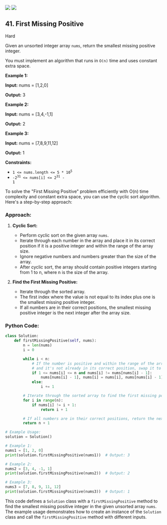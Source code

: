 [![](https://img.shields.io/github/stars/LeetCode-in-Python/LeetCode-in-Python?label=Stars&style=flat-square)](https://github.com/LeetCode-in-Python/LeetCode-in-Python)
[![](https://img.shields.io/github/forks/LeetCode-in-Python/LeetCode-in-Python?label=Fork%20me%20on%20GitHub%20&style=flat-square)](https://github.com/LeetCode-in-Python/LeetCode-in-Python/fork)

## 41\. First Missing Positive

Hard

Given an unsorted integer array `nums`, return the smallest missing positive integer.

You must implement an algorithm that runs in `O(n)` time and uses constant extra space.

**Example 1:**

**Input:** nums = [1,2,0]

**Output:** 3 

**Example 2:**

**Input:** nums = [3,4,-1,1]

**Output:** 2 

**Example 3:**

**Input:** nums = [7,8,9,11,12]

**Output:** 1 

**Constraints:**

*   <code>1 <= nums.length <= 5 * 10<sup>5</sup></code>
*   <code>-2<sup>31</sup> <= nums[i] <= 2<sup>31</sup> - 1</code>

To solve the "First Missing Positive" problem efficiently with O(n) time complexity and constant extra space, you can use the cyclic sort algorithm. Here's a step-by-step approach:

### Approach:

1. **Cyclic Sort:**
   - Perform cyclic sort on the given array `nums`.
   - Iterate through each number in the array and place it in its correct position if it is a positive integer and within the range of the array size.
   - Ignore negative numbers and numbers greater than the size of the array.
   - After cyclic sort, the array should contain positive integers starting from 1 to n, where n is the size of the array.

2. **Find the First Missing Positive:**
   - Iterate through the sorted array.
   - The first index where the value is not equal to its index plus one is the smallest missing positive integer.
   - If all numbers are in their correct positions, the smallest missing positive integer is the next integer after the array size.

### Python Code:

```python
class Solution:
    def firstMissingPositive(self, nums):
        n = len(nums)
        i = 0

        while i < n:
            # If the number is positive and within the range of the array size,
            # and it's not already in its correct position, swap it to its correct position.
            if 1 <= nums[i] <= n and nums[i] != nums[nums[i] - 1]:
                nums[nums[i] - 1], nums[i] = nums[i], nums[nums[i] - 1]
            else:
                i += 1

        # Iterate through the sorted array to find the first missing positive integer.
        for i in range(n):
            if nums[i] != i + 1:
                return i + 1

        # If all numbers are in their correct positions, return the next positive integer.
        return n + 1

# Example Usage:
solution = Solution()

# Example 1:
nums1 = [1, 2, 0]
print(solution.firstMissingPositive(nums1))  # Output: 3

# Example 2:
nums2 = [3, 4, -1, 1]
print(solution.firstMissingPositive(nums2))  # Output: 2

# Example 3:
nums3 = [7, 8, 9, 11, 12]
print(solution.firstMissingPositive(nums3))  # Output: 1
```

This code defines a `Solution` class with a `firstMissingPositive` method to find the smallest missing positive integer in the given unsorted array `nums`. The example usage demonstrates how to create an instance of the `Solution` class and call the `firstMissingPositive` method with different inputs.